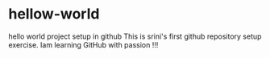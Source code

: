 # hellow-world
hello world project setup in github
This is srini's first github repository setup exercise.
Iam learning GitHub with passion !!!
